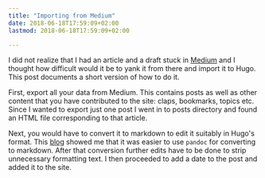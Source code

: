 ```yaml
---
title: "Importing from Medium"
date: 2018-06-18T17:59:09+02:00
lastmod: 2018-06-18T17:59:09+02:00

---
```


I did not realize that I had an article and a draft stuck in [Medium](https://medium.com)
and  I thought how difficult would it be to yank it from there and import it to
Hugo. This post documents a short version of how to do it.

First, export all your data from Medium. This contains posts as well as other content that
you have contributed to the site: claps, bookmarks, topics etc. Since I wanted to
export just one post I went in to posts directory and found an HTML file corresponding
to that article.

Next, you would have to convert it to markdown to edit it suitably in Hugo's format.
This [blog](http://www.cantoni.org/2013/01/19/converting-html-to-text-markdown)
showed me that it was easier to use `pandoc` for converting to markdown. After
that conversion further edits have to be done to strip unnecessary formatting
text. I then proceeded to add a date to the post and added it to the site.
